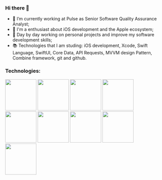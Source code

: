 ### Hi there 👋

- 🏢 I’m currently working at Pulse as Senior Software Quality Assurance Analyst;
- 📱 I'm a enthusiast about iOS development and the Apple ecosystem;
- 🌱 Day by day working on personal projects and improve my software development skills;
- 📚 Technologies that I am studing: iOS development, Xcode, Swift Language, SwiftUI, Core Data, API Requests, MVVM design Pattern, Combine framework, git and github.

### Technologies: 

<p><img height="100" src="https://user-images.githubusercontent.com/25181517/121406611-a8246b80-c95e-11eb-9b11-b771486377f6.png">  <img height="100" src="https://developer.apple.com/design/human-interface-guidelines/foundations/app-icons/images/app-icon-realistic-materials.png"> <img height="100" src="https://user-images.githubusercontent.com/25181517/121406389-6267a300-c95e-11eb-8d67-f1e22afe8aea.png">  <img height="100" src="https://developer.apple.com/assets/elements/icons/swiftui/swiftui-96x96_2x.png">  <img height="100" src="https://user-images.githubusercontent.com/25181517/117364277-fc4eb280-aebd-11eb-8769-a3583c6a2037.png">  <img height="100" src="https://user-images.githubusercontent.com/25181517/117364276-fc4eb280-aebd-11eb-92ba-8a6ef74b7313.png"> <img height="100" src="https://user-images.githubusercontent.com/25181517/121258433-2d504780-c8af-11eb-8324-92f1305ded79.png"> <img height="100" src="https://user-images.githubusercontent.com/25181517/117208135-11134380-adf5-11eb-8878-040fd0f015b2.png"> <img height="100" src="https://user-images.githubusercontent.com/25181517/121302453-01a67f00-c8fa-11eb-8c86-2ee00734c9a8.png"> </p> 










